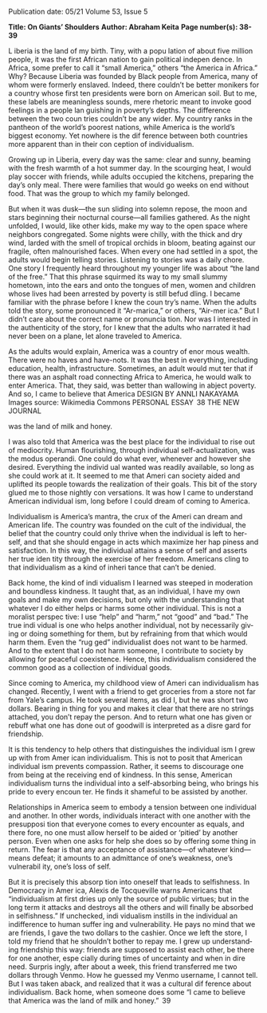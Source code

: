 Publication date: 05/21
Volume 53, Issue 5

**Title: On Giants’ Shoulders**
**Author: Abraham Keita**
**Page number(s): 38-39**

L
iberia is the land of my 
birth. Tiny, with a popu­
lation of about five million 
people, it was the first African 
nation to gain political indepen­
dence. In Africa, some prefer to 
call it “small America,” others 
“the America in Africa.” Why? 
Because Liberia was founded by 
Black people from America, many 
of whom were formerly enslaved. 
Indeed, there couldn’t be better 
monikers for a country whose 
first ten presidents were born on 
American soil. But to me, these 
labels are meaningless sounds, 
mere rhetoric meant to invoke 
good feelings in a people lan­
guishing in poverty’s depths. The 
difference between the two coun­
tries couldn’t be any wider. My 
country ranks in the pantheon of 
the world’s poorest nations, while 
America is the world’s biggest 
economy. Yet nowhere is the dif­
ference between both countries 
more apparent than in their con­
ception of individualism.   

Growing up in Liberia, every 
day was the same: clear and 
sunny, beaming with the fresh 
warmth of a hot summer day. In 
the scourging heat, I would play 
soccer with friends, while adults 
occupied the kitchens, preparing 
the day’s only meal. There were 
families that would go weeks 
on end without food. That was 
the group to which my family 
belonged. 

But when it was dusk—the sun 
sliding into solemn repose, the 
moon and stars beginning their 
nocturnal 
course—all 
families 
gathered. As the night unfolded, 
I would, like other kids, make 
my way to the open space where 
neighbors 
congregated. 
Some 
nights were chilly, with the thick 
and dry wind, larded with the 
smell of tropical orchids in bloom, 
beating against our fragile, often 
malnourished faces. When every­
one had settled in a spot, the 
adults would begin telling stories. 
Listening to stories was a daily 
chore. One story I frequently 
heard throughout my younger 
life was about “the land of the 
free.” That this phrase squirmed 
its way to my small slummy 
hometown, into the ears and onto 
the tongues of men, women and 
children whose lives had been 
arrested by poverty is still befud­
dling. I became familiar with the 
phrase before I knew the coun­
try’s name. When the adults told 
the story, some pronounced it 
“Ar-marica,” or others, “Air-mer­
ica.” But I didn’t care about the 
correct 
name 
or 
pronuncia­
tion. Nor was I interested in the 
authenticity of the story, for I 
knew that the adults who narrated 
it had never been on a plane, let 
alone traveled to America.  

As the adults would explain, 
America was a country of enor­
mous wealth. There were no 
haves and have-nots. It was the 
best in everything, including 
education, health, infrastructure. 
Sometimes, an adult would mut­
ter that if there was an asphalt road 
connecting Africa to America, he 
would walk to enter America. 
That, they said, was better than 
wallowing in abject poverty. And 
so, I came to believe that America 
DESIGN BY ANNLI NAKAYAMA 
Images source: Wikimedia Commons
PERSONAL ESSAY
 38
THE  NEW  JOURNAL

was the land of milk and honey.  

I was also told that America was 
the best place for the individual to 
rise out of mediocrity. Human 
flourishing, through individual 
self-actualization, was the modus 
operandi. One could do what­
ever, whenever and however she 
desired. Everything the individ­
ual wanted was readily available, 
so long as she could work at it. 
It seemed to me that Ameri­
can society aided and uplifted its 
people towards the realization of 
their goals. This bit of the story 
glued me to those nightly con­
versations. It was how I came to 
understand American individual­
ism, long before I could dream of 
coming to America.   

Individualism 
is 
America’s 
mantra, the crux of the Ameri­
can dream and American life. The 
country was founded on the cult 
of the individual, the belief that 
the country could only thrive 
when the individual is left to her­
self, and that she should engage 
in acts which maximize her hap­
piness and satisfaction. In this 
way, the individual attains a sense 
of self and asserts her true iden­
tity through the exercise of her 
freedom. Americans cling to that 
individualism as a kind of inheri­
tance that can’t be denied. 

Back home, the kind of indi­
vidualism I learned was steeped 
in moderation and boundless 
kindness. It taught that, as an 
individual, I have my own goals 
and make my own decisions, 
but only with the understanding 
that whatever I do either helps 
or harms some other individual. 
This is not a moralist perspec­
tive: I use “help” and “harm,” not 
“good” and “bad.” The true indi­
vidual is one who helps another 
individual, not by necessarily giv­
ing or doing something for them, 
but by refraining from that which 
would harm them. Even the “rug­
ged” individualist does not want 
to be harmed. And to the extent 
that I do not harm someone, I 
contribute to society by allowing 
for peaceful coexistence. Hence, 
this individualism considered the 
common good as a collection of 
individual goods.    

Since coming to America, 
my childhood view of Ameri­
can individualism has changed. 
Recently, I went with a friend 
to get groceries from a store not 
far from Yale’s campus. He took 
several items, as did I, but he 
was short two dollars. Bearing in 
thing for you and makes it clear 
that there are no strings attached, 
you don’t repay the person. And 
to return what one has given or 
rebuff what one has done out of 
goodwill is interpreted as a disre­
gard for friendship. 

It is this tendency to help others 
that distinguishes the individual­
ism I grew up with from Amer­
ican individualism. This is not to 
posit that American individual­
ism prevents compassion. Rather, 
it seems to discourage one from 
being at the receiving end of 
kindness. In this sense, American 
individualism turns the individual 
into a self-absorbing being, who 
brings his pride to every encoun­
ter. He finds it shameful to be 
assisted by another.

Relationships in America seem 
to embody a tension between one 
individual and another. In other 
words, individuals interact with 
one another with the presupposi­
tion that everyone comes to every 
encounter as equals, and there­
fore, no one must allow herself 
to be aided or ‘pitied’ by another 
person. Even when one asks for 
help she does so by offering some­
thing in return. The fear is that 
any acceptance of assistance—of 
whatever 
kind—means 
defeat; 
it amounts to an admittance of 
one’s weakness, one’s vulnerabil­
ity, one’s loss of self. 

But it is precisely this absorp­
tion into oneself that leads to 
selfishness. In Democracy in Amer­
ica, Alexis de Tocqueville warns 
Americans that “individualism 
at first dries up only the source 
of public virtues; but in the long 
term it attacks and destroys all the 
others and will finally be absorbed 
in selfishness.” If unchecked, indi­
vidualism instills in the individual 
an indifference to human suffer­
ing and vulnerability. He pays no 
mind that we are friends, I gave 
the two dollars to the cashier. 
Once we left the store, I told my 
friend that he shouldn’t bother to 
repay me. I grew up understand­
ing friendship this way: friends 
are supposed to assist each other, 
be there for one another, espe­
cially during times of uncertainty 
and when in dire need. Surpris­
ingly, after about a week, this 
friend transferred me two dollars 
through Venmo. How he guessed 
my Venmo username, I cannot 
tell. But I was taken aback, and 
realized that it was a cultural dif­
ference about individualism. Back 
home, when someone does some­
“I came to believe 
that America was 
the land of milk 
and honey.”
 39